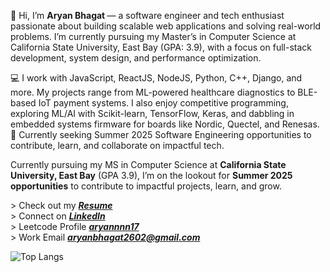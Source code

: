 
  <p>
    

👋 Hi, I’m <strong> Aryan Bhagat </strong> — a software engineer and tech enthusiast passionate about building scalable web applications and solving real-world problems. I’m currently pursuing my Master’s in Computer Science at California State University, East Bay (GPA: 3.9), with a focus on full-stack development, system design, and performance optimization.

💻 I work with JavaScript, ReactJS, NodeJS, Python, C++, Django, and more. My projects range from ML-powered healthcare diagnostics to BLE-based IoT payment systems. I also enjoy competitive programming, exploring ML/AI with Scikit-learn, TensorFlow, Keras, and dabbling in embedded systems firmware for boards like Nordic, Quectel, and Renesas.
🚀 Currently seeking Summer 2025 Software Engineering opportunities to contribute, learn, and collaborate on impactful tech.
  </p>
  <p>
    Currently pursuing my MS in Computer Science at <strong>California State University, East Bay</strong> (GPA 3.9), I’m on the lookout 
    for <strong>Summer 2025 opportunities</strong> to contribute to impactful projects, learn, and grow.
  </p>


<!--<div> > Currently Pursuing Master of Science in Computer Science @California State University, East Bay </div> -->
<div> > Check out my <i><strong><a href ="https://drive.google.com/file/d/1Nu-VCtlBDLWcNQmqB9EiFRC9ZHHqoJL8/view?usp=drive_link" target="_blank">Resume</a></strong></i></div>
<div> > Connect on <i><strong><a href ="https://www.linkedin.com/in/aryanbhagat/" target="_blank">LinkedIn</a></strong></i></div>
<div> > Leetcode Profile <i><strong><a href ="https://leetcode.com/u/aryannnn17/" target="_blank">aryannnn17</a></strong></i></div>
<div> > Work Email <i><strong><a href ="mailto:aryanbhagat2602@gmail.com" target="_blank">aryanbhagat2602@gmail.com</a></strong></i></div>

![Top Langs](https://github-readme-stats.vercel.app/api/top-langs/?username=aryannnn17&theme=transparent&hide_border=true&langs_count=20&layout=compact&card_height=500px&card_width=500px&exclude_repo=Projects,MachineLearning_Tutorial,MS_CS_CourseWork/tree/main/CS_667_Machine_Learning)
<!--![GitHub stats](https://github-readme-stats.vercel.app/api?username=aryannnn17&show_icons=true&theme=transparent&hide_border=true&custom_title=Stats&rank_icon=github&include_all_commits=true&hide=contribs,prs,stars,issues&card_width=150px)
</div>
